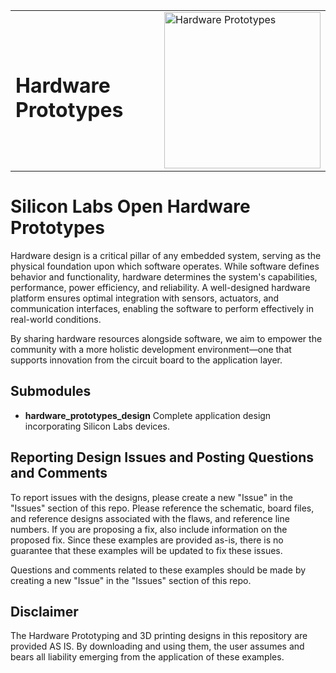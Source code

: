 <table border="0">
  <tr>
    <td align="left" valign="middle">
    <h1>Hardware Prototypes</h1>
  </td>
  <td align="left" valign="middle">
    <a href="https://www.silabs.com/wireless">
      <img src="http://pages.silabs.com/rs/634-SLU-379/images/WGX-transparent.png"  title="Hardware Prototypes" alt="Hardware Prototypes" width="250"/>
    </a>
  </td>
  </tr>
</table>

# Silicon Labs Open Hardware Prototypes #

Hardware design is a critical pillar of any embedded system, serving as the physical foundation upon which software operates. While software defines behavior and functionality, hardware determines the system's capabilities, performance, power efficiency, and reliability. A well-designed hardware platform ensures optimal integration with sensors, actuators, and communication interfaces, enabling the software to perform effectively in real-world conditions.

By sharing hardware resources alongside software, we aim to empower the community with a more holistic development environment—one that supports innovation from the circuit board to the application layer.

## Submodules ##

- **hardware_prototypes_design**
  Complete application design incorporating Silicon Labs devices.

## Reporting Design Issues and Posting Questions and Comments ##

To report issues with the designs, please create a new "Issue" in the "Issues" section of this repo. Please reference the schematic, board files, and reference designs associated with the flaws, and reference line numbers. If you are proposing a fix, also include information on the proposed fix. Since these examples are provided as-is, there is no guarantee that these examples will be updated to fix these issues.

Questions and comments related to these examples should be made by creating a new "Issue" in the "Issues" section of this repo.

## Disclaimer ##

The Hardware Prototyping and 3D printing designs in this repository are provided AS IS. By downloading and using them, the user assumes and bears all liability emerging from the application of these examples.

